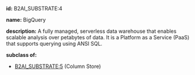 **id:** B2AI_SUBSTRATE:4

**name:** BigQuery

**description:** A fully managed, serverless data warehouse that enables scalable analysis over petabytes of data. It is a Platform as a Service (PaaS) that supports querying using ANSI SQL.

**subclass of:**

- [B2AI_SUBSTRATE:5](../substrates/column-store.markdown) (Column Store)
